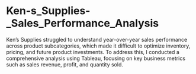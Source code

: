 # Ken-s_Supplies-_Sales_Performance_Analysis
Ken’s Supplies struggled to understand year-over-year sales performance across product subcategories, which made it difficult to optimize inventory, pricing, and future product investments. To address this, I conducted a comprehensive analysis using Tableau, focusing on key business metrics such as sales revenue, profit, and quantity sold. 
